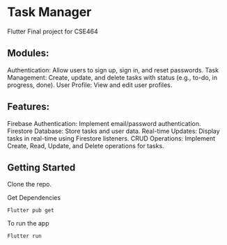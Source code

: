 # Task Manager

Flutter Final project for CSE464

## Modules:
  Authentication: Allow users to sign up, sign in, and reset passwords.
  Task Management: Create, update, and delete tasks with status (e.g., to-do, in progress, done).
  User Profile: View and edit user profiles.
    
## Features:
  Firebase Authentication: Implement email/password authentication.
  Firestore Database: Store tasks and user data.
  Real-time Updates: Display tasks in real-time using Firestore listeners.
  CRUD Operations: Implement Create, Read, Update, and Delete operations for tasks.


## Getting Started

Clone the repo.

Get Dependencies
```
Flutter pub get
```
To run the app
```
Flutter run
```
